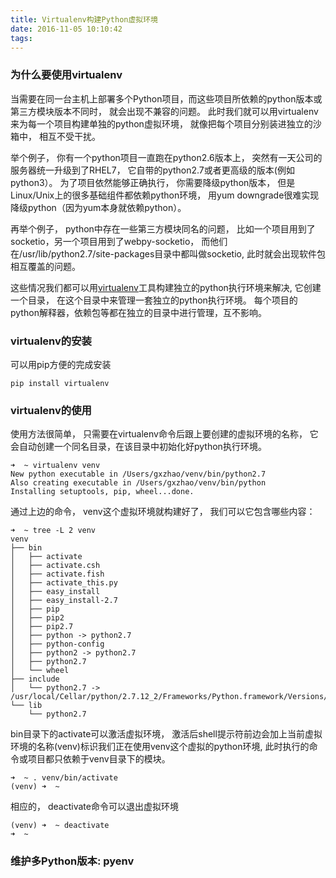 ```yaml
---
title: Virtualenv构建Python虚拟环境
date: 2016-11-05 10:10:42
tags:
---
```


### 为什么要使用virtualenv
当需要在同一台主机上部署多个Python项目，而这些项目所依赖的python版本或第三方模块版本不同时， 就会出现不兼容的问题。 此时我们就可以用virtualenv来为每一个项目构建单独的python虚拟环境， 就像把每个项目分别装进独立的沙箱中， 相互不受干扰。

举个例子， 你有一个python项目一直跑在python2.6版本上， 突然有一天公司的服务器统一升级到了RHEL7， 它自带的python2.7或者更高级的版本(例如python3）。 为了项目依然能够正确执行， 你需要降级python版本， 但是Linux/Unix上的很多基础组件都依赖python环境， 用yum downgrade很难实现降级python（因为yum本身就依赖python）。 

再举个例子， python中存在一些第三方模块同名的问题， 比如一个项目用到了socketio，另一个项目用到了webpy-socketio， 而他们在/usr/lib/python2.7/site-packages目录中都叫做socketio, 此时就会出现软件包相互覆盖的问题。  

这些情况我们都可以用[virtualenv](https://virtualenv.pypa.io/en/stable/)工具构建独立的python执行环境来解决, 它创建一个目录，  在这个目录中来管理一套独立的python执行环境。 每个项目的python解释器，依赖包等都在独立的目录中进行管理，互不影响。

### virtualenv的安装

可以用pip方便的完成安装
```
pip install virtualenv
```

### virtualenv的使用

使用方法很简单， 只需要在virtualenv命令后跟上要创建的虚拟环境的名称， 它会自动创建一个同名目录，在该目录中初始化好python执行环境。

```
➜  ~ virtualenv venv
New python executable in /Users/gxzhao/venv/bin/python2.7
Also creating executable in /Users/gxzhao/venv/bin/python
Installing setuptools, pip, wheel...done.
```

通过上边的命令， venv这个虚拟环境就构建好了， 我们可以它包含哪些内容：

```
➜  ~ tree -L 2 venv
venv
├── bin
│   ├── activate
│   ├── activate.csh
│   ├── activate.fish
│   ├── activate_this.py
│   ├── easy_install
│   ├── easy_install-2.7
│   ├── pip
│   ├── pip2
│   ├── pip2.7
│   ├── python -> python2.7
│   ├── python-config
│   ├── python2 -> python2.7
│   ├── python2.7
│   └── wheel
├── include
│   └── python2.7 -> /usr/local/Cellar/python/2.7.12_2/Frameworks/Python.framework/Versions/2.7/include/python2.7
└── lib
    └── python2.7
```

bin目录下的activate可以激活虚拟环境， 激活后shell提示符前边会加上当前虚拟环境的名称(venv)标识我们正在使用venv这个虚拟的python环境, 此时执行的命令或项目都只依赖于venv目录下的模块。
```
➜  ~ . venv/bin/activate
(venv) ➜  ~
```

相应的， deactivate命令可以退出虚拟环境
```
(venv) ➜  ~ deactivate
➜  ~
```


### 维护多Python版本: pyenv
